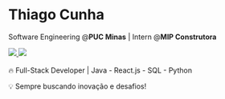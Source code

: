 # Thiago Cunha

Software Engineering @**PUC Minas** | Intern @**MIP Construtora**

<a href="https://www.linkedin.com/in/thiago-cunha-abb76732b/">
  <img src="https://img.shields.io/badge/Thiago%20Cunha-blue?style=for-the-badge&logo=logmein" />
</a>
<a href="mailto:tcunhalinkedin@gmail.com">
  <img src="https://img.shields.io/badge/tcunhalinkedin@gmail.com-blue?style=for-the-badge&logo=gmail" />
</a>
<br/><br/>
🔥 Full-Stack Developer | Java - React.js - SQL - Python

💡 Sempre buscando inovação e desafios!
